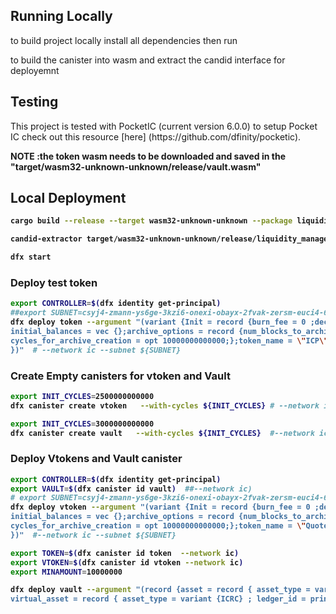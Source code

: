 ## Running Locally

 <p> to build project locally install all dependencies then run 

<p> to build the canister into wasm and extract the candid interface for deployemnt 

## Testing

 <p> This project is tested with PocketIC (current version 6.0.0) to setup Pocket IC check out this resource [here] (https://github.com/dfinity/pocketic). <p>
 <b>NOTE<b> :the token wasm needs to be downloaded and saved in the "target/wasm32-unknown-unknown/release/vault.wasm"

## Local Deployment

```sh
cargo build --release --target wasm32-unknown-unknown --package liquidity_manager

candid-extractor target/wasm32-unknown-unknown/release/liquidity_manager.wasm > src/liquidity_manager.did
```

```sh
dfx start 
```

### **Deploy test token**

```sh
export CONTROLLER=$(dfx identity get-principal)
##export SUBNET=csyj4-zmann-ys6ge-3kzi6-onexi-obayx-2fvak-zersm-euci4-6pslt-lae
dfx deploy token --argument "(variant {Init = record {burn_fee = 0 ;decimals = opt 8;token_symbol = \"ICP\";transfer_fee = 0;metadata = vec {};minting_account = record { owner = principal \"lmfrn-3iaaa-aaaaf-qaova-cai\" ; subaccount = null};
initial_balances = vec {};archive_options = record {num_blocks_to_archive = 1000;trigger_threshold = 2000;controller_id = principal \"${CONTROLLER}\";
cycles_for_archive_creation = opt 10000000000000;};token_name = \"ICP\";feature_flags = opt record{icrc2 =true};transfer_fee_rate = 0;burn_fee_rate = 0;fee_collector_account = null}
})"  # --network ic --subnet ${SUBNET}
```

### **Create Empty canisters for vtoken and Vault**

```sh
export INIT_CYCLES=2500000000000
dfx canister create vtoken   --with-cycles ${INIT_CYCLES} # --network ic --subnet ${SUBNET}
```

```sh
export INIT_CYCLES=3000000000000
dfx canister create vault   --with-cycles ${INIT_CYCLES}  #--network ic --subnet ${SUBNET}
```

### **Deploy Vtokens and Vault canister**

```sh
export CONTROLLER=$(dfx identity get-principal)
export VAULT=$(dfx canister id vault)  ##--network ic)
# export SUBNET=csyj4-zmann-ys6ge-3kzi6-onexi-obayx-2fvak-zersm-euci4-6pslt-lae
dfx deploy vtoken --argument "(variant {Init = record {burn_fee = 0 ;decimals = opt 8;token_symbol = \"QICP\";transfer_fee = 0;metadata = vec {};minting_account = record { owner = principal \"${VAULT}\" ; subaccount = null};
initial_balances = vec {};archive_options = record {num_blocks_to_archive = 1000;trigger_threshold = 2000;controller_id = principal \"${CONTROLLER}\";
cycles_for_archive_creation = opt 10000000000000;};token_name = \"Quotex ICP\";feature_flags = opt record{icrc2 =true};transfer_fee_rate = 0;burn_fee_rate = 0;fee_collector_account = null}
})"  #--network ic --subnet ${SUBNET}
```

```sh
export TOKEN=$(dfx canister id token  --network ic)
export VTOKEN=$(dfx canister id vtoken --network ic)
export MINAMOUNT=10000000

dfx deploy vault --argument "(record {asset = record { asset_type = variant  {ICRC} ; ledger_id = principal \"${TOKEN}\"};min_amount = ${MINAMOUNT};
virtual_asset = record { asset_type = variant {ICRC} ; ledger_id = principal \"${VTOKEN}\";}})" #--network ic 
```